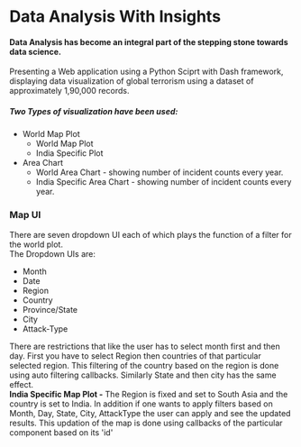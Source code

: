 <html>
  <head>
  </head>
  <body>
    <h1>Data Analysis With Insights</h1>
    <h4>
      Data Analysis has become an integral part of the stepping stone towards data science.
    </h4>
    <div>
     Presenting a Web application using a Python Sciprt with Dash framework, displaying data visualization of global terrorism using a dataset of approximately 1,90,000 records. 
    </div>
    <h5>Two Types of visualization have been used:</h5>
    <ul>
      <li>
        World Map Plot
        <ul>
          <li>World Map Plot</li>
          <li>India Specific Plot</li>
        </ul>
      </li>
      <li>
        Area Chart
        <ul>
          <li>World Area Chart - showing number of incident counts every year.</li>
          <li>India Specific Area Chart - showing number of incident counts every year.</li>
        </ul>
      </li>
    </ul>
    <h3>Map UI</h3>
    <div>
      There are seven dropdown UI each of which plays the function of a filter for the world plot.
    </div>
    <div>The Dropdown UIs are:
      <ul>
        <li>Month</li>
        <li>Date</li>
        <li>Region</li>
        <li>Country</li>
        <li>Province/State</li>
        <li>City</li>
        <li>Attack-Type</li>
      </ul>
      There are restrictions that like the user has to select month first and then day. First you have to select Region then countries of that particular selected region. This filtering of the country based on the region is done using auto filtering callbacks. Similarly State and then city has the same effect.
    </div>
    <div><b>India Specific Map Plot -</b> The Region is fixed and set to South Asia and the country is set to India. In addition if one wants to apply filters based on Month, Day, State, City, AttackType the user can apply and see the updated results. This updation of the map is done using callbacks of the particular component based on its 'id'</div>
    
  </body>
</html>


